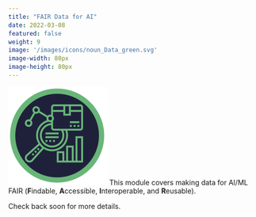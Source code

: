 ```yaml
---
title: "FAIR Data for AI"
date: 2022-03-08
featured: false
weight: 9
image: '/images/icons/noun_Data_green.svg'
image-width: 80px
image-height: 80px
---
```


![FAIR AI Data icon](/images/icons/noun_Data_green.svg) This module covers making data for AI/ML FAIR (**F**indable, **A**ccessible, **I**nteroperable, and **R**eusable).

Check back soon for more details.

